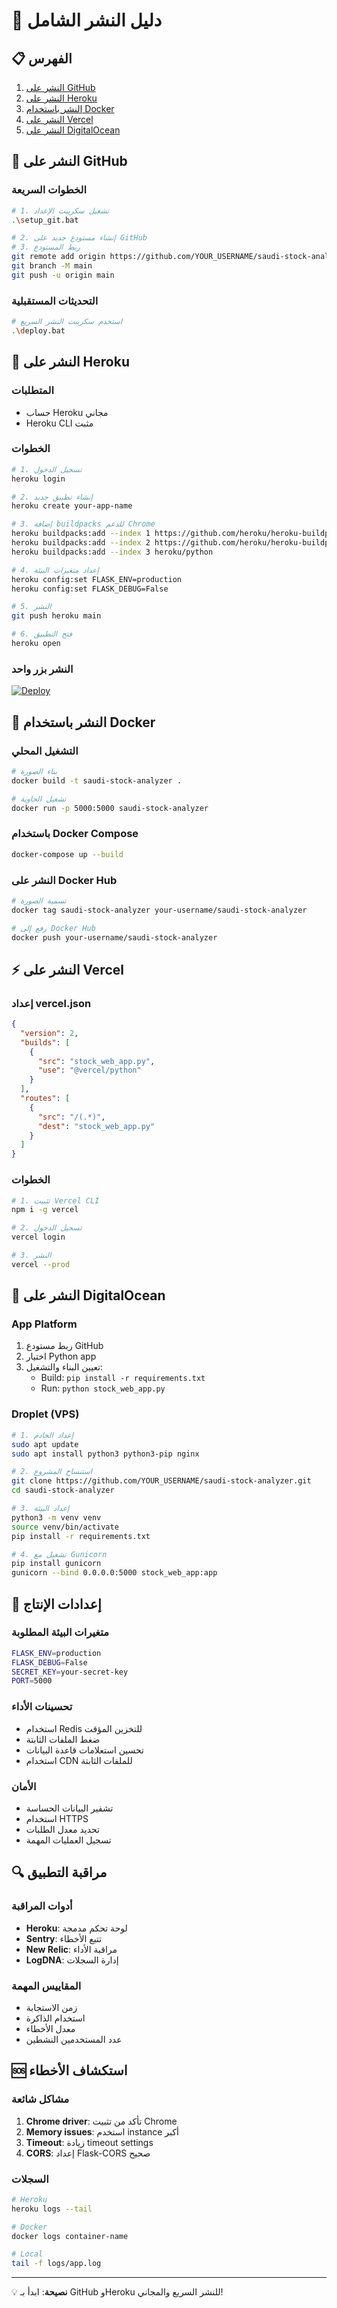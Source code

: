 # 🚀 دليل النشر الشامل

## 📋 الفهرس
1. [النشر على GitHub](#github)
2. [النشر على Heroku](#heroku)
3. [النشر باستخدام Docker](#docker)
4. [النشر على Vercel](#vercel)
5. [النشر على DigitalOcean](#digitalocean)

## <a id="github"></a>🐙 النشر على GitHub

### الخطوات السريعة
```bash
# 1. تشغيل سكريبت الإعداد
.\setup_git.bat

# 2. إنشاء مستودع جديد على GitHub
# 3. ربط المستودع
git remote add origin https://github.com/YOUR_USERNAME/saudi-stock-analyzer.git
git branch -M main
git push -u origin main
```

### التحديثات المستقبلية
```bash
# استخدم سكريبت النشر السريع
.\deploy.bat
```

## <a id="heroku"></a>🚀 النشر على Heroku

### المتطلبات
- حساب Heroku مجاني
- Heroku CLI مثبت

### الخطوات
```bash
# 1. تسجيل الدخول
heroku login

# 2. إنشاء تطبيق جديد
heroku create your-app-name

# 3. إضافة buildpacks للدعم Chrome
heroku buildpacks:add --index 1 https://github.com/heroku/heroku-buildpack-google-chrome
heroku buildpacks:add --index 2 https://github.com/heroku/heroku-buildpack-chromedriver
heroku buildpacks:add --index 3 heroku/python

# 4. إعداد متغيرات البيئة
heroku config:set FLASK_ENV=production
heroku config:set FLASK_DEBUG=False

# 5. النشر
git push heroku main

# 6. فتح التطبيق
heroku open
```

### النشر بزر واحد
[![Deploy](https://www.herokucdn.com/deploy/button.svg)](https://heroku.com/deploy?template=https://github.com/YOUR_USERNAME/saudi-stock-analyzer)

## <a id="docker"></a>🐳 النشر باستخدام Docker

### التشغيل المحلي
```bash
# بناء الصورة
docker build -t saudi-stock-analyzer .

# تشغيل الحاوية
docker run -p 5000:5000 saudi-stock-analyzer
```

### باستخدام Docker Compose
```bash
docker-compose up --build
```

### النشر على Docker Hub
```bash
# تسمية الصورة
docker tag saudi-stock-analyzer your-username/saudi-stock-analyzer

# رفع إلى Docker Hub
docker push your-username/saudi-stock-analyzer
```

## <a id="vercel"></a>⚡ النشر على Vercel

### إعداد vercel.json
```json
{
  "version": 2,
  "builds": [
    {
      "src": "stock_web_app.py",
      "use": "@vercel/python"
    }
  ],
  "routes": [
    {
      "src": "/(.*)",
      "dest": "stock_web_app.py"
    }
  ]
}
```

### الخطوات
```bash
# 1. تثبيت Vercel CLI
npm i -g vercel

# 2. تسجيل الدخول
vercel login

# 3. النشر
vercel --prod
```

## <a id="digitalocean"></a>🌊 النشر على DigitalOcean

### App Platform
1. ربط مستودع GitHub
2. اختيار Python app
3. تعيين البناء والتشغيل:
   - Build: `pip install -r requirements.txt`
   - Run: `python stock_web_app.py`

### Droplet (VPS)
```bash
# 1. إعداد الخادم
sudo apt update
sudo apt install python3 python3-pip nginx

# 2. استنساخ المشروع
git clone https://github.com/YOUR_USERNAME/saudi-stock-analyzer.git
cd saudi-stock-analyzer

# 3. إعداد البيئة
python3 -m venv venv
source venv/bin/activate
pip install -r requirements.txt

# 4. تشغيل مع Gunicorn
pip install gunicorn
gunicorn --bind 0.0.0.0:5000 stock_web_app:app
```

## 🔧 إعدادات الإنتاج

### متغيرات البيئة المطلوبة
```bash
FLASK_ENV=production
FLASK_DEBUG=False
SECRET_KEY=your-secret-key
PORT=5000
```

### تحسينات الأداء
- استخدام Redis للتخزين المؤقت
- ضغط الملفات الثابتة
- تحسين استعلامات قاعدة البيانات
- استخدام CDN للملفات الثابتة

### الأمان
- تشفير البيانات الحساسة
- استخدام HTTPS
- تحديد معدل الطلبات
- تسجيل العمليات المهمة

## 🔍 مراقبة التطبيق

### أدوات المراقبة
- **Heroku**: لوحة تحكم مدمجة
- **Sentry**: تتبع الأخطاء
- **New Relic**: مراقبة الأداء
- **LogDNA**: إدارة السجلات

### المقاييس المهمة
- زمن الاستجابة
- استخدام الذاكرة
- معدل الأخطاء
- عدد المستخدمين النشطين

## 🆘 استكشاف الأخطاء

### مشاكل شائعة
1. **Chrome driver**: تأكد من تثبيت Chrome
2. **Memory issues**: استخدم instance أكبر
3. **Timeout**: زيادة timeout settings
4. **CORS**: إعداد Flask-CORS صحيح

### السجلات
```bash
# Heroku
heroku logs --tail

# Docker
docker logs container-name

# Local
tail -f logs/app.log
```

---

💡 **نصيحة**: ابدأ بـ GitHub وHeroku للنشر السريع والمجاني!